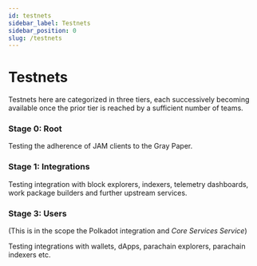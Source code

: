 ```yaml
---
id: testnets
sidebar_label: Testnets
sidebar_position: 0
slug: /testnets
---
```


# Testnets

Testnets here are categorized in three tiers, each successively becoming available once the prior
tier is reached by a sufficient number of teams.

### Stage 0: Root

Testing the adherence of JAM clients to the Gray Paper.

### Stage 1: Integrations

Testing integration with block explorers, indexers, telemetry dashboards, work package builders and
further upstream services.

### Stage 3: Users

(This is in the scope the Polkadot integration and *Core Services Service*)

Testing integrations with wallets, dApps, parachain explorers, parachain indexers etc.
